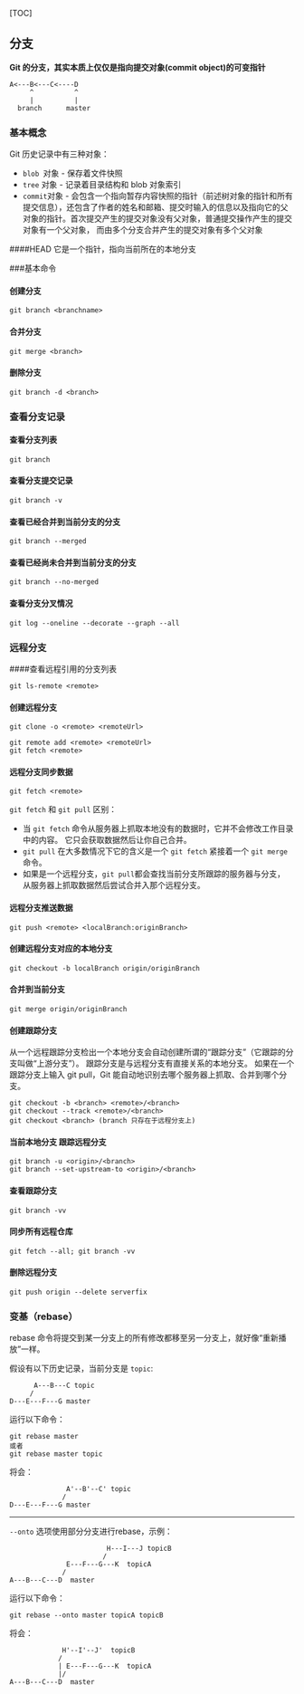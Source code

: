 [TOC]

## 分支
**Git 的分支，其实本质上仅仅是指向提交对象(commit object)的可变指针**

```
A<---B<---C<----D
     ^          ^
     |          |
  branch      master
```

### 基本概念

Git 历史记录中有三种对象：
- `blob `对象 - 保存着文件快照
- `tree` 对象 - 记录着目录结构和 blob 对象索引
- `commit`对象 - 会包含一个指向暂存内容快照的指针（前述树对象的指针和所有提交信息），还包含了作者的姓名和邮箱、提交时输入的信息以及指向它的父对象的指针。首次提交产生的提交对象没有父对象，普通提交操作产生的提交对象有一个父对象， 而由多个分支合并产生的提交对象有多个父对象

####HEAD
它是一个指针，指向当前所在的本地分支

###基本命令

#### 创建分支
```
git branch <branchname>
```

#### 合并分支
```
git merge <branch>
```

#### 删除分支
```
git branch -d <branch>
```

### 查看分支记录

#### 查看分支列表
```
git branch
```

#### 查看分支提交记录
```
git branch -v
```

#### 查看已经合并到当前分支的分支
```
git branch --merged
```

#### 查看已经尚未合并到当前分支的分支
```
git branch --no-merged
```

#### 查看分支分叉情况
```
git log --oneline --decorate --graph --all
```

### 远程分支

####查看远程引用的分支列表
```
git ls-remote <remote>
```

#### 创建远程分支
```
git clone -o <remote> <remoteUrl>

git remote add <remote> <remoteUrl>
git fetch <remote>
```

#### 远程分支同步数据
```
git fetch <remote>
```

`git fetch` 和 `git pull` 区别：
- 当 `git fetch` 命令从服务器上抓取本地没有的数据时，它并不会修改工作目录中的内容。 它只会获取数据然后让你自己合并。
- `git pull` 在大多数情况下它的含义是一个 `git fetch` 紧接着一个 `git merge` 命令。
- 如果是一个远程分支，`git pull`都会查找当前分支所跟踪的服务器与分支， 从服务器上抓取数据然后尝试合并入那个远程分支。

#### 远程分支推送数据
```
git push <remote> <localBranch:originBranch>
```

#### 创建远程分支对应的本地分支
```
git checkout -b localBranch origin/originBranch
```

#### 合并到当前分支
```
git merge origin/originBranch
```

#### 创建跟踪分支
从一个远程跟踪分支检出一个本地分支会自动创建所谓的“跟踪分支”（它跟踪的分支叫做“上游分支”）。 跟踪分支是与远程分支有直接关系的本地分支。 如果在一个跟踪分支上输入 git pull，Git 能自动地识别去哪个服务器上抓取、合并到哪个分支。

```
git checkout -b <branch> <remote>/<branch>
git checkout --track <remote>/<branch>
git checkout <branch> (branch 只存在于远程分支上)
```

#### 当前本地分支 跟踪远程分支
```
git branch -u <origin>/<branch>
git branch --set-upstream-to <origin>/<branch>
```

#### 查看跟踪分支
```
git branch -vv
```

#### 同步所有远程仓库
```
git fetch --all; git branch -vv
```

#### 删除远程分支
```
git push origin --delete serverfix
```

### 变基（rebase）
rebase 命令将提交到某一分支上的所有修改都移至另一分支上，就好像“重新播放”一样。

假设有以下历史记录，当前分支是 `topic`:
```
      A---B---C topic
     /
D---E---F---G master
```

运行以下命令：
```
git rebase master
或者
git rebase master topic
```

将会：
```
              A'--B'--C' topic
             /
D---E---F---G master
```

_ _ _


`--onto` 选项使用部分分支进行rebase，示例：
```
                        H---I---J topicB
                       /
              E---F---G---K  topicA
             /
A---B---C---D  master
```
运行以下命令：
```
git rebase --onto master topicA topicB
```
将会：
```
             H'--I'--J'  topicB
            /
            | E---F---G---K  topicA
            |/
A---B---C---D  master
```
